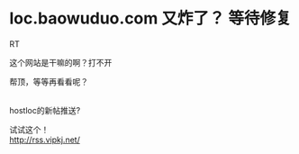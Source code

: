 # loc.baowuduo.com 又炸了？ 等待修复


RT

这个网站是干嘛的啊？打不开

帮顶，等等再看看呢？<br />
<br />
<img src="static/image/smiley/default/time.gif" smilieid="15" border="0" alt="" /><img src="static/image/smiley/default/time.gif" smilieid="15" border="0" alt="" /><img src="static/image/smiley/default/time.gif" smilieid="15" border="0" alt="" />

hostloc的新帖推送?<br />


试试这个！<br />
http://rss.vipkj.net/
